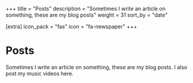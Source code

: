 +++
title = "Posts"
description = "Sometimes I write an article on something, these are my blog posts"
weight = 31
sort_by = "date"

[extra]
icon_pack = "fas"
icon = "fa-newspaper"
+++

# Posts

Sometimes I write an article on something, these are my blog posts. I also post my music videos here.
